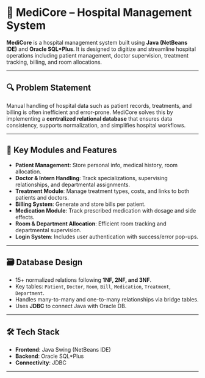 # 🏥 MediCore – Hospital Management System

**MediCore** is a hospital management system built using **Java (NetBeans IDE)** and **Oracle SQL*Plus**. It is designed to digitize and streamline hospital operations including patient management, doctor supervision, treatment tracking, billing, and room allocations.

---

## 🔍 Problem Statement

Manual handling of hospital data such as patient records, treatments, and billing is often inefficient and error-prone. MediCore solves this by implementing a **centralized relational database** that ensures data consistency, supports normalization, and simplifies hospital workflows.

---

## 🧩 Key Modules and Features

- **Patient Management**: Store personal info, medical history, room allocation.
- **Doctor & Intern Handling**: Track specializations, supervising relationships, and departmental assignments.
- **Treatment Module**: Manage treatment types, costs, and links to both patients and doctors.
- **Billing System**: Generate and store bills per patient.
- **Medication Module**: Track prescribed medication with dosage and side effects.
- **Room & Department Allocation**: Efficient room tracking and departmental supervision.
- **Login System**: Includes user authentication with success/error pop-ups.
  
---

## 🗃️ Database Design

- 15+ normalized relations following **1NF, 2NF, and 3NF**.
- Key tables: `Patient`, `Doctor`, `Room`, `Bill`, `Medication`, `Treatment`, `Department`.
- Handles many-to-many and one-to-many relationships via bridge tables.
- Uses **JDBC** to connect Java with Oracle DB.

---

## 🛠️ Tech Stack

- **Frontend**: Java Swing (NetBeans IDE)
- **Backend**: Oracle SQL*Plus
- **Connectivity**: JDBC

---

